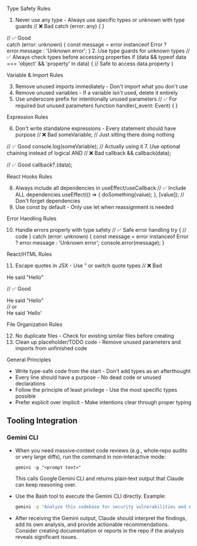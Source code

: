   Type Safety Rules

  1. Never use any type - Always use specific types or unknown with type guards
  // ❌ Bad
  catch (error: any) { }

  // ✅ Good  
  catch (error: unknown) {
    const message = error instanceof Error ? error.message : 'Unknown error';
  }
  2. Use type guards for unknown types
  // ✅ Always check types before accessing properties
  if (data && typeof data === 'object' && 'property' in data) {
    // Safe to access data.property
  }

  Variable & Import Rules

  3. Remove unused imports immediately - Don't import what you don't use
  4. Remove unused variables - If a variable isn't used, delete it entirely
  5. Use underscore prefix for intentionally unused parameters
  // ✅ For required but unused parameters
  function handler(_event: Event) { }

  Expression Rules

  6. Don't write standalone expressions - Every statement should have purpose
  // ❌ Bad
  someVariable; // Just sitting there doing nothing

  // ✅ Good
  console.log(someVariable); // Actually using it
  7. Use optional chaining instead of logical AND
  // ❌ Bad
  callback && callback(data);

  // ✅ Good
  callback?.(data);

  React Hooks Rules

  8. Always include all dependencies in useEffect/useCallback
  // ✅ Include ALL dependencies
  useEffect(() => {
    doSomething(value);
  }, [value]); // Don't forget dependencies
  9. Use const by default - Only use let when reassignment is needed

  Error Handling Rules

  10. Handle errors properly with type safety
  // ✅ Safe error handling
  try {
    // code
  } catch (error: unknown) {
    const message = error instanceof Error ? error.message : 'Unknown error';
    console.error(message);
  }

  React/HTML Rules

  11. Escape quotes in JSX - Use &quot; or switch quote types
  // ❌ Bad
  <div>He said "Hello"</div>

  // ✅ Good
  <div>He said &quot;Hello&quot;</div>
  // or
  <div>He said 'Hello'</div>

  File Organization Rules

  12. No duplicate files - Check for existing similar files before creating
  13. Clean up placeholder/TODO code - Remove unused parameters and imports from unfinished code

  General Principles

  - Write type-safe code from the start - Don't add types as an afterthought
  - Every line should have a purpose - No dead code or unused declarations
  - Follow the principle of least privilege - Use the most specific types possible
  - Prefer explicit over implicit - Make intentions clear through proper typing

Tooling Integration
-------------------

### Gemini CLI

- When you need massive‑context code reviews (e.g., whole‑repo audits or very large diffs), run the command in non‑interactive mode:

  ```
  gemini -p "<prompt text>"
  ```

  This calls Google Gemini CLI and returns plain‑text output that Claude can keep reasoning over.

- Use the Bash tool to execute the Gemini CLI directly. Example:

  ```bash
  gemini -p "Analyze this codebase for security vulnerabilities and code quality issues"
  ```

- After receiving the Gemini output, Claude should interpret the findings, add its own analysis, and provide actionable recommendations. Consider creating documentation or reports in the repo if the analysis reveals significant issues.